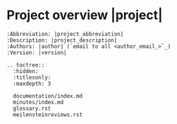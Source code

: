 Project overview |project|
======================================================

```eval_rst
:Abbreviation: |project_abbreviation|
:Description: |project_description|
:Authors: |author| (`email to all <author_email_>`_)
:Version: |version|

.. toctree::
  :hidden:
  :titlesonly:
  :maxdepth: 3

  documentation/index.md
  minutes/index.md
  glossary.rst
  meilensteinreviews.rst
```

